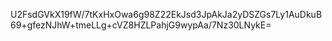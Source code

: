 U2FsdGVkX19fW/7tKxHxOwa6g98Z22EkJsd3JpAkJa2yDSZGs7Ly1AuDkuB69+gfezNJhW+tmeLLg+cVZ8HZLPahjG9wypAa/7Nz30LNykE=

